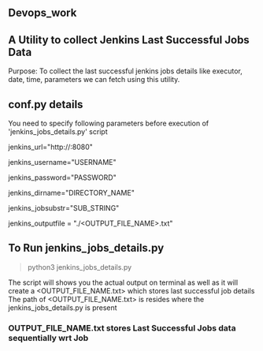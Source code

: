 ## Devops_work

## A Utility to collect Jenkins Last Successful Jobs Data
Purpose: To collect the last successful jenkins jobs details like executor, date, time, parameters we can fetch using this utility.

## conf.py details
You need to specify following parameters before execution of 'jenkins_jobs_details.py' script

  jenkins_url="http://<IP>:8080"
  
  jenkins_username="USERNAME"
  
  jenkins_password="PASSWORD"
  
  jenkins_dirname="DIRECTORY_NAME"
  
  jenkins_jobsubstr="SUB_STRING"
  
  jenkins_outputfile = "./<OUTPUT_FILE_NAME>.txt"


## To Run jenkins_jobs_details.py 
> python3 jenkins_jobs_details.py

The script will shows you the actual output on terminal as well as it will create a <OUTPUT_FILE_NAME.txt> which stores last successful job details
The path of <OUTPUT_FILE_NAME.txt> is resides where the jenkins_jobs_details.py is present 

### OUTPUT_FILE_NAME.txt stores Last Successful Jobs data sequentially wrt Job


